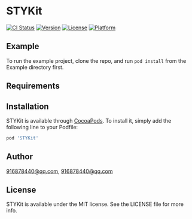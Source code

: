 # STYKit

[![CI Status](https://img.shields.io/travis/916878440@qq.com/STYKit.svg?style=flat)](https://travis-ci.org/916878440@qq.com/STYKit)
[![Version](https://img.shields.io/cocoapods/v/STYKit.svg?style=flat)](https://cocoapods.org/pods/STYKit)
[![License](https://img.shields.io/cocoapods/l/STYKit.svg?style=flat)](https://cocoapods.org/pods/STYKit)
[![Platform](https://img.shields.io/cocoapods/p/STYKit.svg?style=flat)](https://cocoapods.org/pods/STYKit)

## Example

To run the example project, clone the repo, and run `pod install` from the Example directory first.

## Requirements

## Installation

STYKit is available through [CocoaPods](https://cocoapods.org). To install
it, simply add the following line to your Podfile:

```ruby
pod 'STYKit'
```

## Author

916878440@qq.com, 916878440@qq.com

## License

STYKit is available under the MIT license. See the LICENSE file for more info.
